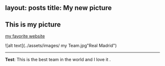 
layout: posts
title: My new picture
---

## This is my picture


[my favorite website](http://www.varzesh3.com)





![alt text](../assets/images/ my Team.jpg"Real Madrid")

---
**Test**: This is the best team in the world  and I love it .